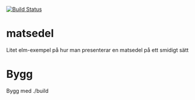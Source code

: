 [![Build Status](https://travis-ci.org/ulve/matsedel.svg?branch=master)](https://travis-ci.org/ulve/matsedel)

# matsedel
Litet elm-exempel på hur man presenterar en matsedel på ett smidigt sätt


# Bygg

Bygg med ./build
